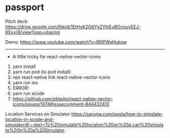# passport

Pitch deck: https://drive.google.com/file/d/1EtHyK2G6YyZYihEyBOcnuyEEJ-KEyxr8/view?usp=sharing

Demo: https://www.youtube.com/watch?v=l85PWqHukpw

---

- A little tricky for react-native-vector-icons

1. yarn install
2. yarn run pod (to pod install)
3. npx react-native link react-native-vector-icons
4. yarn run ios
5. ERROR!
6. yarn run xcode
7. https://github.com/oblador/react-native-vector-icons/issues/1074#issuecomment-844432410

Location Services on Simulator
https://sarunw.com/posts/how-to-simulate-location-in-xcode-and-simulator/#:~:text=To%20simulate%20location%20on%20a,can%20simulate%20in%20a%20Simulator.
